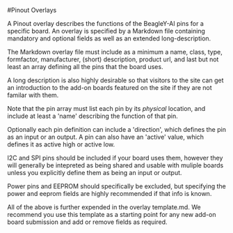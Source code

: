 #Pinout Overlays

A Pinout overlay describes the functions of the BeagleY-AI pins for a specific board.
An overlay is specified by a Markdown file containing mandatory and optional fields as well as an extended long-description.

The Markdown overlay file must include as a minimum a name, class, type, formfactor, manufacturer, (short) description, product url, and last but not least an array defining all the pins that the board uses.

A long description is also highly desirable so that visitors to the site can get an introduction to the add-on boards featured on the site if they are not familar with them.

Note that the pin array must list each pin by its *physical* location, and include at least a 'name' describing the function of that pin.

Optionally each pin definition can include a 'direction', which defines the pin as an input or an output. A pin can also have an 'active' value, which defines it as active high or active low.

I2C and SPI pins should be included if your board uses them, however they will generally be intepreted as being shared and usable with muliple boards unless you explicitly define them as being an input or output.

Power pins and EEPROM should specifically be excluded, but specifying the power and eeprom fields are highly recommended if that info is known.

All of the above is further expended in the overlay template.md. We recommend you use this template as a starting point for any new add-on board submission and add or remove fields as required.